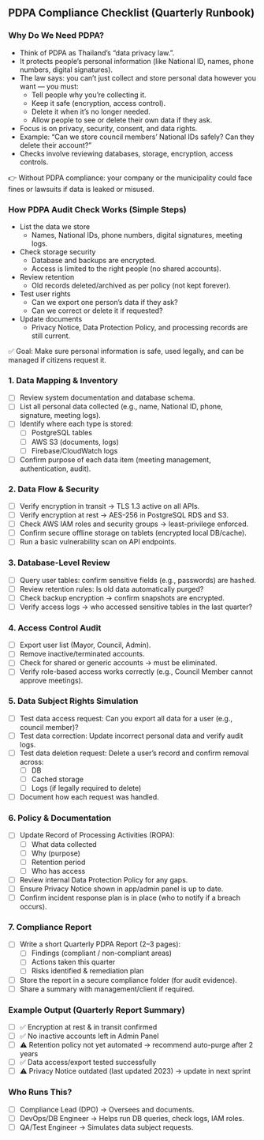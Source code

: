 ## PDPA Compliance Checklist (Quarterly Runbook)


### Why Do We Need PDPA?
- Think of PDPA as Thailand’s “data privacy law.”.
- It protects people’s personal information (like National ID, names, phone numbers, digital signatures).
- The law says: you can’t just collect and store personal data however you want — you must:
  - Tell people why you’re collecting it.
  - Keep it safe (encryption, access control).
  - Delete it when it’s no longer needed.
  - Allow people to see or delete their own data if they ask.
- Focus is on privacy, security, consent, and data rights.
- Example: “Can we store council members’ National IDs safely? Can they delete their account?”
- Checks involve reviewing databases, storage, encryption, access controls.

👉 Without PDPA compliance: your company or the municipality could face fines or lawsuits if data is leaked or misused.



### How PDPA Audit Check Works (Simple Steps)

- List the data we store
  - Names, National IDs, phone numbers, digital signatures, meeting logs.
- Check storage security
  - Database and backups are encrypted.
  - Access is limited to the right people (no shared accounts).
- Review retention
  - Old records deleted/archived as per policy (not kept forever).
- Test user rights
  - Can we export one person’s data if they ask?
  - Can we correct or delete it if requested?
- Update documents
  - Privacy Notice, Data Protection Policy, and processing records are still current.

✅ Goal: Make sure personal information is safe, used legally, and can be managed if citizens request it.

### 1. Data Mapping & Inventory
- [ ] Review system documentation and database schema.
- [ ] List all personal data collected (e.g., name, National ID, phone, signature, meeting logs).
- [ ] Identify where each type is stored:
  - [ ] PostgreSQL tables
  - [ ] AWS S3 (documents, logs)
  - [ ] Firebase/CloudWatch logs
- [ ] Confirm purpose of each data item (meeting management, authentication, audit).

### 2. Data Flow & Security
- [ ] Verify encryption in transit → TLS 1.3 active on all APIs.
- [ ] Verify encryption at rest → AES-256 in PostgreSQL RDS and S3.
- [ ] Check AWS IAM roles and security groups → least-privilege enforced.
- [ ] Confirm secure offline storage on tablets (encrypted local DB/cache).
- [ ] Run a basic vulnerability scan on API endpoints.

### 3. Database-Level Review
- [ ] Query user tables: confirm sensitive fields (e.g., passwords) are hashed.
- [ ] Review retention rules: Is old data automatically purged?
- [ ] Check backup encryption → confirm snapshots are encrypted.
- [ ] Verify access logs → who accessed sensitive tables in the last quarter?

### 4. Access Control Audit
- [ ] Export user list (Mayor, Council, Admin).
- [ ] Remove inactive/terminated accounts.
- [ ] Check for shared or generic accounts → must be eliminated.
- [ ] Verify role-based access works correctly (e.g., Council Member cannot approve meetings).

### 5. Data Subject Rights Simulation
- [ ] Test data access request: Can you export all data for a user (e.g., council member)?
- [ ] Test data correction: Update incorrect personal data and verify audit logs.
- [ ] Test data deletion request: Delete a user’s record and confirm removal across:
  - [ ] DB
  - [ ] Cached storage
  - [ ] Logs (if legally required to delete)
- [ ] Document how each request was handled.

### 6. Policy & Documentation
- [ ] Update Record of Processing Activities (ROPA):
  - [ ] What data collected
  - [ ] Why (purpose)
  - [ ] Retention period
  - [ ] Who has access
- [ ] Review internal Data Protection Policy for any gaps.
- [ ] Ensure Privacy Notice shown in app/admin panel is up to date.
- [ ] Confirm incident response plan is in place (who to notify if a breach occurs).

### 7. Compliance Report
- [ ] Write a short Quarterly PDPA Report (2–3 pages):
  - [ ] Findings (compliant / non-compliant areas)
  - [ ] Actions taken this quarter
  - [ ] Risks identified & remediation plan
- [ ] Store the report in a secure compliance folder (for audit evidence).
- [ ] Share a summary with management/client if required.

### Example Output (Quarterly Report Summary)
- [ ] ✅ Encryption at rest & in transit confirmed
- [ ] ✅ No inactive accounts left in Admin Panel
- [ ] ⚠️ Retention policy not yet automated → recommend auto-purge after 2 years
- [ ] ✅ Data access/export tested successfully
- [ ] ⚠️ Privacy Notice outdated (last updated 2023) → update in next sprint

### Who Runs This?
- [ ] Compliance Lead (DPO) → Oversees and documents.
- [ ] DevOps/DB Engineer → Helps run DB queries, check logs, IAM roles.
- [ ] QA/Test Engineer → Simulates data subject requests.
